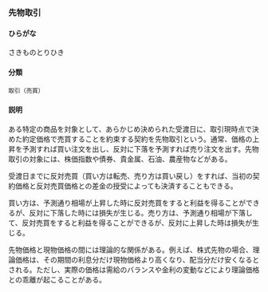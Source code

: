<div style="display:none;">

## [あ行](securities-terms?id=あ行)
## [か行](securities-terms?id=か行)
## [さ行](securities-terms?id=さ行)

</div>

### 先物取引

#### ひらがな

さきものとりひき

#### 分類

`取引（売買）`

#### 説明

ある特定の商品を対象として、あらかじめ決められた受渡日に、取引現時点で決めた約定価格で売買することを約束する契約を先物取引という。通常、価格の上昇を予測すれば買い注文を出し、反対に下落を予測すれば売り注文を出す。先物取引の対象には、株価指数や債券、貴金属、石油、農産物などがある。
 
受渡日までに反対売買（買い方は転売、売り方は買い戻し）をすれば、当初の契約価格と反対売買価格との差金の授受によっても決済することもできる。
 
買い方は、予測通り相場が上昇した時に反対売買をすると利益を得ることができるが、反対に下落した時には損失が生じる。売り方は、予測通り相場が下落して、反対売買をすると利益を得ることができるが、反対に上昇した時は損失が生じる。
 
先物価格と現物価格の間には理論的な関係がある。例えば、株式先物の場合、理論価格は、その期間の利息分だけ現物価格より高くなり、配当分だけ安くなるとされる。ただし、実際の価格は需給のバランスや金利の変動などにより理論価格との乖離が起こることがある。

<div style="display:none;">

## [た行](securities-terms?id=た行)
## [な行](securities-terms?id=な行)
## [は行](securities-terms?id=は行)
## [ま行](securities-terms?id=ま行)
## [や行](securities-terms?id=や行)
## [ら行](securities-terms?id=ら行)
## [わ行](securities-terms?id=わ行)
## [英数字・記号](securities-terms?id=英数字・記号)

</div>

